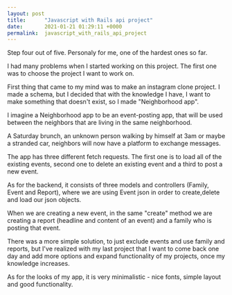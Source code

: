 ```yaml
---
layout: post
title:      "Javascript with Rails api project"
date:       2021-01-21 01:29:11 +0000
permalink:  javascript_with_rails_api_project
---
```



Step four out of five. Personaly for me, one of the hardest ones so far.

I had many problems when I started working on this project. The first one was to choose the project I want to work on. 

First thing that came to my mind was to make an instagram clone project. I made a schema, but I decided that with the knowledge I have, I want to make something that doesn't exist, so I made "Neighborhood app".

I imagine a Neighborhood app to be an event-posting app, that will be used between the neighbors that are living in the same neighborhood. 

A Saturday brunch, an unknown person walking by himself at 3am or maybe a stranded car, neighbors will now have a platform to exchange messages. 

The app has three different fetch requests. The first one is to load all of the existing events, second one to delete an existing event and a third to post a new event.

As for the backend, it consists of three models and controllers (Family, Event and Report), where we are using Event json in order to create,delete and load our json objects.

When we are creating a new event, in the same "create" method we are creating a report (headline and content of an event) and a family who is posting that event.

There was a more simple solution, to just exclude events and use family and reports, but I've realized with my last project that I want to come back one day and add more options and expand functionality of my projects, once my knowledge increases. 

As for the looks of my app, it is very minimalistic - nice fonts, simple layout and good functionality.
